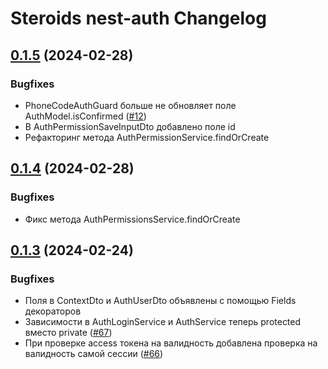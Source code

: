# Steroids nest-auth Changelog

## [0.1.5](https://github.com/steroids/nest-auth/compare/0.1.4...0.1.5) (2024-02-28)

### Bugfixes

- PhoneCodeAuthGuard больше не обновляет поле AuthModel.isConfirmed ([#12](https://gitlab.kozhindev.com/steroids/steroids-nest/-/issues/12))
- В AuthPermissionSaveInputDto добавлено поле id
- Рефакторинг метода AuthPermissionService.findOrCreate

## [0.1.4](https://github.com/steroids/nest-auth/compare/0.1.3...0.1.4) (2024-02-28)

### Bugfixes

- Фикс метода AuthPermissionsService.findOrCreate

## [0.1.3](https://github.com/steroids/nest-auth/compare/0.1.2...0.1.3) (2024-02-24)

### Bugfixes

- Поля в ContextDto и AuthUserDto объявлены с помощью Fields декораторов
- Зависимости в AuthLoginService и AuthService теперь protected вместо private ([#67](https://gitlab.kozhindev.com/steroids/steroids-nest/-/issues/67))
- При проверке access токена на валидность добавлена проверка на валидность самой сессии ([#66](https://gitlab.kozhindev.com/steroids/steroids-nest/-/issues/66))

